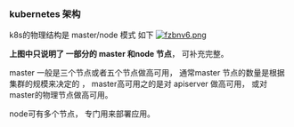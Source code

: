 ### kubernetes 架构
k8s的物理结构是 master/node 模式 如下
[![fzbnv6.png](https://z3.ax1x.com/2021/08/22/fzbnv6.png)](https://imgtu.com/i/fzbnv6)

**上图中只说明了 一部分的 master 和node 节点**， 可补充完整。 
	
master 一般是三个节点或者五个节点做高可用， 通常master 节点的数量是根据集群的规模来决定的 ， master高可用之的是对 apiserver 做高可用， 或对master的物理节点做高可用。 


node可有多个节点， 专门用来部署应用。 	
